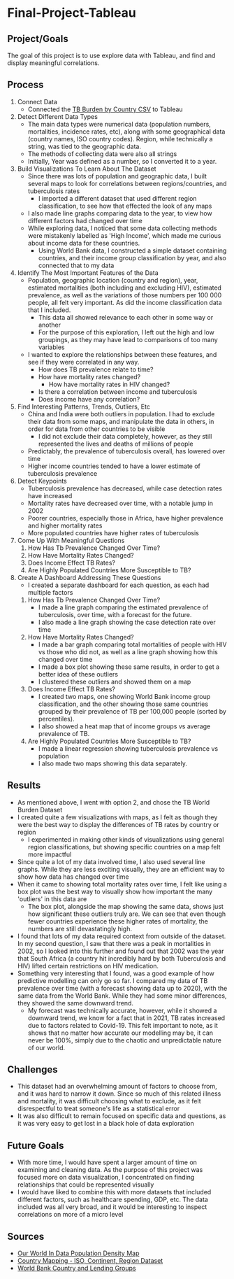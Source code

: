 # Final-Project-Tableau

## Project/Goals
The goal of this project is to use explore data with Tableau, and find and display meaningful correlations.

## Process
1)  Connect Data
    -   Connected the [TB Burden by Country CSV](https://drive.google.com/file/d/1mRvMbGLzeYKCuELODUhbLYSXM-n6fbQ_/view) to Tableau
2)  Detect Different Data Types
    -   The main data types were numerical data (population numbers, mortalities, incidence rates, etc), along with some geographical data (country names, ISO country codes). Region, while technically a string, was tied to the geographic data.
    -   The methods of collecting data were also all strings
    -   Initially, Year was defined as a number, so I converted it to a year.
3)  Build Visualizations To Learn About The Dataset
    -   Since there was lots of population and geographic data, I built several maps to look for correlations between regions/countries, and tuberculosis rates
        -   I imported a different dataset that used different region classification, to see how that effected the look of any maps
    -   I also made line graphs comparing data to the year, to view how different factors had changed over time
    -   While exploring data, I noticed that some data collecting methods were mistakenly labelled as 'High Income', which made me curious about income data for these countries.
        -   Using World Bank data, I constructed a simple dataset containing countries, and their income group classification by year, and also connected that to my data
3)  Identify The Most Important Features of the Data
    -   Population, geographic location (country and region), year, estimated mortalities (both including and excluding HIV), estimated prevalence, as well as the variations of those numbers per 100 000 people, all felt very important. As did the income classification data that I included.
        -   This data all showed relevance to each other in some way or another
        -   For the purpose of this exploration, I left out the high and low groupings, as they may have lead to comparisons of too many variables
    -   I wanted to explore the relationships between these features, and see if they were correlated in any way.
        -   How does TB prevalence relate to time?
        -   How have mortality rates changed?
            -   How have mortality rates in HIV changed?
        -   Is there a correlation between income and tuberculosis
        -   Does income have any correlation?
4)  Find Interesting Patterns, Trends, Outliers, Etc
    -   China and India were both outliers in population. I had to exclude their data from some maps, and manipulate the data in others, in order for data from other countries to be visible
        -   I did not exclude their data completely, however, as they still represented the lives and deaths of millions of people
    -   Predictably, the prevalence of tuberculosis overall, has lowered over time
    -   Higher income countries tended to have a lower estimate of tuberculosis prevalence
5)  Detect Keypoints
    -   Tuberculosis prevalence has decreased, while case detection rates have increased
    -   Mortality rates have decreased over time, with a notable jump in 2002
    -   Poorer countries, especially those in Africa, have higher prevalence and higher mortality rates
    -   More populated countries have higher rates of tuberculosis
8)  Come Up With Meaningful Questions
    1)  How Has Tb Prevalence Changed Over Time?
    2)  How Have Mortality Rates Changed?
    3)  Does Income Effect TB Rates?
    4)  Are Highly Populated Countries More Susceptible to TB?
9)  Create A Dashboard Addressing These Questions
    -   I created a separate dashboard for each question, as each had multiple factors
    1) How Has Tb Prevalence Changed Over Time? 
        -   I made a line graph comparing the estimated prevalence of tuberculosis, over time, with a forecast for the future. 
        -   I also made a line graph showing the case detection rate over time
    2)  How Have Mortality Rates Changed?
        -   I made a bar graph comparing total mortalities of people with HIV vs those who did not, as well as a line graph showing how this changed over time
        -   I made a box plot showing these same results, in order to get a better idea of these outliers
        -   I clustered these outliers and showed them on a map
    3)  Does Income Effect TB Rates?
        -   I created two maps, one showing World Bank income group classification, and the other showing those same countries grouped by their prevalence of TB per 100,000 people (sorted by percentiles).
        -   I also showed a heat map that of income groups vs average prevalence of TB.
    4)  Are Highly Populated Countries More Susceptible to TB?
        -   I made a linear regression showing tuberculosis prevalence vs population
        -   I also made two maps showing this data separately.


## Results
-   As mentioned above, I went with option 2, and chose the TB World Burden Dataset
-   I created quite a few visualizations with maps, as I felt as though they were the best way to display the differences of TB rates by country or region
    -   I experimented in making other kinds of visualizations using general region classifications, but showing specific countries on a map felt more impactful
-   Since quite a lot of my data involved time, I also used several line graphs. While they are less exciting visually, they are an efficient way to show how data has changed over time
-   When it came to showing total mortality rates over time, I felt like using a box plot was the best way to visually show how important the many 'outliers' in this data are
    -   The box plot, alongside the map showing the same data, shows just how significant these outliers truly are. We can see that even though fewer countries experience these higher rates of mortality, the numbers are still devastatingly high.
-   I found that lots of my data required context from outside of the dataset. In my second question, I saw that there was a peak in mortalities in 2002, so I looked into this further and found out that 2002 was the year that South Africa (a country hit incredibly hard by both Tuberculosis and HIV) lifted certain restrictions on HIV medication. 
-   Something very interesting that I found, was a good example of how predictive modelling can only go so far. I compared my data of TB prevalence over time (with a forecast showing data up to 2020), with the same data from the World Bank. While they had some minor differences, they showed the same downward trend.
    -   My forecast was technically accurate, however, while it showed a downward trend, we know for a fact that in 2021, TB rates increased due to factors related to Covid-19. This felt important to note, as it shows that no matter how accurate our modelling may be, it can never be 100%, simply due to the chaotic and unpredictable nature of our world.

## Challenges 
-   This dataset had an overwhelming amount of factors to choose from, and it was hard to narrow it down. Since so much of this related illness and mortality, it was difficult choosing what to exclude, as it felt disrespectful to treat someone's life as a statistical error
-   It was also difficult to remain focused on specific data and questions, as it was very easy to get lost in a black hole of data exploration

## Future Goals
-   With more time, I would have spent a larger amount of time on examining and cleaning data. As the purpose of this project was focused more on data visualization, I concentrated on finding relationships that could be represented visually
-   I would have liked to combine this with more datasets that included different factors, such as healthcare spending, GDP, etc. The data included was all very broad, and it would be interesting to inspect correlations on more of a micro level

## Sources
-   [Our World In Data Population Density Map](https://ourworldindata.org/grapher/population-density?time=2005)
-   [Country Mapping - ISO, Continent, Region Dataset](https://www.kaggle.com/datasets/andradaolteanu/country-mapping-iso-continent-region)
-   [World Bank Country and Lending Groups](https://datahelpdesk.worldbank.org/knowledgebase/articles/906519-world-bank-country-and-lending-groups)
